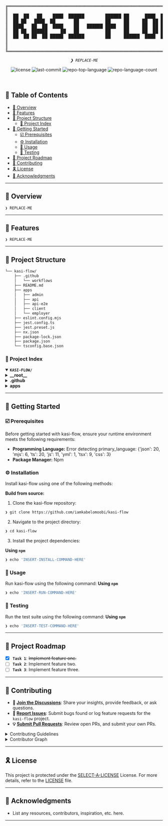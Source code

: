 <div align="center">
<pre>
╔════════════════════════════════════════════════════════════════════╗
║                                                                    ║
║  ██  ██   ██    ████  ██████        ██████ ██      ████  ██   ██   ║
║  ██ ██   ████  ██       ██          ██     ██     ██  ██ ██   ██   ║
║  ████   ██  ██  ████    ██   ██████ ████   ██     ██  ██ ██ █ ██   ║
║  ██ ██  ██████     ██   ██          ██     ██     ██  ██ ███ ███   ║
║  ██  ██ ██  ██ █████  ██████        ██     ██████  ████  ██   ██   ║
║                                                                    ║
║                                                                    ║
╚════════════════════════════════════════════════════════════════════╝
</pre>
</div>
<p align="center">
	<em><code>❯ REPLACE-ME</code></em>
</p>
<p align="center">
	<img src="https://img.shields.io/github/license/iamkabelomoobi/kasi-flow?style=default&logo=opensourceinitiative&logoColor=white&color=0080ff" alt="license">
	<img src="https://img.shields.io/github/last-commit/iamkabelomoobi/kasi-flow?style=default&logo=git&logoColor=white&color=0080ff" alt="last-commit">
	<img src="https://img.shields.io/github/languages/top/iamkabelomoobi/kasi-flow?style=default&color=0080ff" alt="repo-top-language">
	<img src="https://img.shields.io/github/languages/count/iamkabelomoobi/kasi-flow?style=default&color=0080ff" alt="repo-language-count">
</p>
<p align="center"><!-- default option, no dependency badges. -->
</p>
<p align="center">
	<!-- default option, no dependency badges. -->
</p>
<br>

## 🔗 Table of Contents

- [📍 Overview](#-overview)
- [👾 Features](#-features)
- [📁 Project Structure](#-project-structure)
  - [📂 Project Index](#-project-index)
- [🚀 Getting Started](#-getting-started)
  - [☑️ Prerequisites](#-prerequisites)
  - [⚙️ Installation](#-installation)
  - [🤖 Usage](#🤖-usage)
  - [🧪 Testing](#🧪-testing)
- [📌 Project Roadmap](#-project-roadmap)
- [🔰 Contributing](#-contributing)
- [🎗 License](#-license)
- [🙌 Acknowledgments](#-acknowledgments)

---

## 📍 Overview

<code>❯ REPLACE-ME</code>

---

## 👾 Features

<code>❯ REPLACE-ME</code>

---

## 📁 Project Structure

```sh
└── kasi-flow/
    ├── .github
    │   └── workflows
    ├── README.md
    ├── apps
    │   ├── admin
    │   ├── api
    │   ├── api-e2e
    │   ├── client
    │   └── employer
    ├── eslint.config.mjs
    ├── jest.config.ts
    ├── jest.preset.js
    ├── nx.json
    ├── package-lock.json
    ├── package.json
    └── tsconfig.base.json
```


### 📂 Project Index
<details open>
	<summary><b><code>KASI-FLOW/</code></b></summary>
	<details> <!-- __root__ Submodule -->
		<summary><b>__root__</b></summary>
		<blockquote>
			<table>
			<tr>
				<td><b><a href='https://github.com/iamkabelomoobi/kasi-flow/blob/master/package-lock.json'>package-lock.json</a></b></td>
				<td><code>❯ REPLACE-ME</code></td>
			</tr>
			<tr>
				<td><b><a href='https://github.com/iamkabelomoobi/kasi-flow/blob/master/tsconfig.base.json'>tsconfig.base.json</a></b></td>
				<td><code>❯ REPLACE-ME</code></td>
			</tr>
			<tr>
				<td><b><a href='https://github.com/iamkabelomoobi/kasi-flow/blob/master/eslint.config.mjs'>eslint.config.mjs</a></b></td>
				<td><code>❯ REPLACE-ME</code></td>
			</tr>
			<tr>
				<td><b><a href='https://github.com/iamkabelomoobi/kasi-flow/blob/master/jest.config.ts'>jest.config.ts</a></b></td>
				<td><code>❯ REPLACE-ME</code></td>
			</tr>
			<tr>
				<td><b><a href='https://github.com/iamkabelomoobi/kasi-flow/blob/master/package.json'>package.json</a></b></td>
				<td><code>❯ REPLACE-ME</code></td>
			</tr>
			<tr>
				<td><b><a href='https://github.com/iamkabelomoobi/kasi-flow/blob/master/nx.json'>nx.json</a></b></td>
				<td><code>❯ REPLACE-ME</code></td>
			</tr>
			<tr>
				<td><b><a href='https://github.com/iamkabelomoobi/kasi-flow/blob/master/jest.preset.js'>jest.preset.js</a></b></td>
				<td><code>❯ REPLACE-ME</code></td>
			</tr>
			</table>
		</blockquote>
	</details>
	<details> <!-- .github Submodule -->
		<summary><b>.github</b></summary>
		<blockquote>
			<details>
				<summary><b>workflows</b></summary>
				<blockquote>
					<table>
					<tr>
						<td><b><a href='https://github.com/iamkabelomoobi/kasi-flow/blob/master/.github/workflows/ci.yml'>ci.yml</a></b></td>
						<td><code>❯ REPLACE-ME</code></td>
					</tr>
					</table>
				</blockquote>
			</details>
		</blockquote>
	</details>
	<details> <!-- apps Submodule -->
		<summary><b>apps</b></summary>
		<blockquote>
			<details>
				<summary><b>employer</b></summary>
				<blockquote>
					<table>
					<tr>
						<td><b><a href='https://github.com/iamkabelomoobi/kasi-flow/blob/master/apps/employer/postcss.config.js'>postcss.config.js</a></b></td>
						<td><code>❯ REPLACE-ME</code></td>
					</tr>
					<tr>
						<td><b><a href='https://github.com/iamkabelomoobi/kasi-flow/blob/master/apps/employer/tsconfig.spec.json'>tsconfig.spec.json</a></b></td>
						<td><code>❯ REPLACE-ME</code></td>
					</tr>
					<tr>
						<td><b><a href='https://github.com/iamkabelomoobi/kasi-flow/blob/master/apps/employer/tsconfig.json'>tsconfig.json</a></b></td>
						<td><code>❯ REPLACE-ME</code></td>
					</tr>
					<tr>
						<td><b><a href='https://github.com/iamkabelomoobi/kasi-flow/blob/master/apps/employer/tailwind.config.js'>tailwind.config.js</a></b></td>
						<td><code>❯ REPLACE-ME</code></td>
					</tr>
					<tr>
						<td><b><a href='https://github.com/iamkabelomoobi/kasi-flow/blob/master/apps/employer/.swcrc'>.swcrc</a></b></td>
						<td><code>❯ REPLACE-ME</code></td>
					</tr>
					<tr>
						<td><b><a href='https://github.com/iamkabelomoobi/kasi-flow/blob/master/apps/employer/eslint.config.mjs'>eslint.config.mjs</a></b></td>
						<td><code>❯ REPLACE-ME</code></td>
					</tr>
					<tr>
						<td><b><a href='https://github.com/iamkabelomoobi/kasi-flow/blob/master/apps/employer/jest.config.ts'>jest.config.ts</a></b></td>
						<td><code>❯ REPLACE-ME</code></td>
					</tr>
					<tr>
						<td><b><a href='https://github.com/iamkabelomoobi/kasi-flow/blob/master/apps/employer/project.json'>project.json</a></b></td>
						<td><code>❯ REPLACE-ME</code></td>
					</tr>
					<tr>
						<td><b><a href='https://github.com/iamkabelomoobi/kasi-flow/blob/master/apps/employer/next-env.d.ts'>next-env.d.ts</a></b></td>
						<td><code>❯ REPLACE-ME</code></td>
					</tr>
					<tr>
						<td><b><a href='https://github.com/iamkabelomoobi/kasi-flow/blob/master/apps/employer/next.config.js'>next.config.js</a></b></td>
						<td><code>❯ REPLACE-ME</code></td>
					</tr>
					<tr>
						<td><b><a href='https://github.com/iamkabelomoobi/kasi-flow/blob/master/apps/employer/index.d.ts'>index.d.ts</a></b></td>
						<td><code>❯ REPLACE-ME</code></td>
					</tr>
					</table>
					<details>
						<summary><b>src</b></summary>
						<blockquote>
							<details>
								<summary><b>app</b></summary>
								<blockquote>
									<table>
									<tr>
										<td><b><a href='https://github.com/iamkabelomoobi/kasi-flow/blob/master/apps/employer/src/app/layout.tsx'>layout.tsx</a></b></td>
										<td><code>❯ REPLACE-ME</code></td>
									</tr>
									<tr>
										<td><b><a href='https://github.com/iamkabelomoobi/kasi-flow/blob/master/apps/employer/src/app/page.tsx'>page.tsx</a></b></td>
										<td><code>❯ REPLACE-ME</code></td>
									</tr>
									<tr>
										<td><b><a href='https://github.com/iamkabelomoobi/kasi-flow/blob/master/apps/employer/src/app/global.css'>global.css</a></b></td>
										<td><code>❯ REPLACE-ME</code></td>
									</tr>
									</table>
									<details>
										<summary><b>api</b></summary>
										<blockquote>
											<details>
												<summary><b>hello</b></summary>
												<blockquote>
													<table>
													<tr>
														<td><b><a href='https://github.com/iamkabelomoobi/kasi-flow/blob/master/apps/employer/src/app/api/hello/route.ts'>route.ts</a></b></td>
														<td><code>❯ REPLACE-ME</code></td>
													</tr>
													</table>
												</blockquote>
											</details>
										</blockquote>
									</details>
								</blockquote>
							</details>
						</blockquote>
					</details>
					<details>
						<summary><b>specs</b></summary>
						<blockquote>
							<table>
							<tr>
								<td><b><a href='https://github.com/iamkabelomoobi/kasi-flow/blob/master/apps/employer/specs/index.spec.tsx'>index.spec.tsx</a></b></td>
								<td><code>❯ REPLACE-ME</code></td>
							</tr>
							</table>
						</blockquote>
					</details>
				</blockquote>
			</details>
			<details>
				<summary><b>api-e2e</b></summary>
				<blockquote>
					<table>
					<tr>
						<td><b><a href='https://github.com/iamkabelomoobi/kasi-flow/blob/master/apps/api-e2e/tsconfig.spec.json'>tsconfig.spec.json</a></b></td>
						<td><code>❯ REPLACE-ME</code></td>
					</tr>
					<tr>
						<td><b><a href='https://github.com/iamkabelomoobi/kasi-flow/blob/master/apps/api-e2e/tsconfig.json'>tsconfig.json</a></b></td>
						<td><code>❯ REPLACE-ME</code></td>
					</tr>
					<tr>
						<td><b><a href='https://github.com/iamkabelomoobi/kasi-flow/blob/master/apps/api-e2e/eslint.config.mjs'>eslint.config.mjs</a></b></td>
						<td><code>❯ REPLACE-ME</code></td>
					</tr>
					<tr>
						<td><b><a href='https://github.com/iamkabelomoobi/kasi-flow/blob/master/apps/api-e2e/jest.config.ts'>jest.config.ts</a></b></td>
						<td><code>❯ REPLACE-ME</code></td>
					</tr>
					<tr>
						<td><b><a href='https://github.com/iamkabelomoobi/kasi-flow/blob/master/apps/api-e2e/project.json'>project.json</a></b></td>
						<td><code>❯ REPLACE-ME</code></td>
					</tr>
					</table>
					<details>
						<summary><b>src</b></summary>
						<blockquote>
							<details>
								<summary><b>support</b></summary>
								<blockquote>
									<table>
									<tr>
										<td><b><a href='https://github.com/iamkabelomoobi/kasi-flow/blob/master/apps/api-e2e/src/support/global-setup.ts'>global-setup.ts</a></b></td>
										<td><code>❯ REPLACE-ME</code></td>
									</tr>
									<tr>
										<td><b><a href='https://github.com/iamkabelomoobi/kasi-flow/blob/master/apps/api-e2e/src/support/test-setup.ts'>test-setup.ts</a></b></td>
										<td><code>❯ REPLACE-ME</code></td>
									</tr>
									<tr>
										<td><b><a href='https://github.com/iamkabelomoobi/kasi-flow/blob/master/apps/api-e2e/src/support/global-teardown.ts'>global-teardown.ts</a></b></td>
										<td><code>❯ REPLACE-ME</code></td>
									</tr>
									</table>
								</blockquote>
							</details>
							<details>
								<summary><b>api</b></summary>
								<blockquote>
									<table>
									<tr>
										<td><b><a href='https://github.com/iamkabelomoobi/kasi-flow/blob/master/apps/api-e2e/src/api/api.spec.ts'>api.spec.ts</a></b></td>
										<td><code>❯ REPLACE-ME</code></td>
									</tr>
									</table>
								</blockquote>
							</details>
						</blockquote>
					</details>
				</blockquote>
			</details>
			<details>
				<summary><b>client</b></summary>
				<blockquote>
					<table>
					<tr>
						<td><b><a href='https://github.com/iamkabelomoobi/kasi-flow/blob/master/apps/client/postcss.config.js'>postcss.config.js</a></b></td>
						<td><code>❯ REPLACE-ME</code></td>
					</tr>
					<tr>
						<td><b><a href='https://github.com/iamkabelomoobi/kasi-flow/blob/master/apps/client/tsconfig.spec.json'>tsconfig.spec.json</a></b></td>
						<td><code>❯ REPLACE-ME</code></td>
					</tr>
					<tr>
						<td><b><a href='https://github.com/iamkabelomoobi/kasi-flow/blob/master/apps/client/tsconfig.json'>tsconfig.json</a></b></td>
						<td><code>❯ REPLACE-ME</code></td>
					</tr>
					<tr>
						<td><b><a href='https://github.com/iamkabelomoobi/kasi-flow/blob/master/apps/client/tailwind.config.js'>tailwind.config.js</a></b></td>
						<td><code>❯ REPLACE-ME</code></td>
					</tr>
					<tr>
						<td><b><a href='https://github.com/iamkabelomoobi/kasi-flow/blob/master/apps/client/.swcrc'>.swcrc</a></b></td>
						<td><code>❯ REPLACE-ME</code></td>
					</tr>
					<tr>
						<td><b><a href='https://github.com/iamkabelomoobi/kasi-flow/blob/master/apps/client/eslint.config.mjs'>eslint.config.mjs</a></b></td>
						<td><code>❯ REPLACE-ME</code></td>
					</tr>
					<tr>
						<td><b><a href='https://github.com/iamkabelomoobi/kasi-flow/blob/master/apps/client/jest.config.ts'>jest.config.ts</a></b></td>
						<td><code>❯ REPLACE-ME</code></td>
					</tr>
					<tr>
						<td><b><a href='https://github.com/iamkabelomoobi/kasi-flow/blob/master/apps/client/project.json'>project.json</a></b></td>
						<td><code>❯ REPLACE-ME</code></td>
					</tr>
					<tr>
						<td><b><a href='https://github.com/iamkabelomoobi/kasi-flow/blob/master/apps/client/next-env.d.ts'>next-env.d.ts</a></b></td>
						<td><code>❯ REPLACE-ME</code></td>
					</tr>
					<tr>
						<td><b><a href='https://github.com/iamkabelomoobi/kasi-flow/blob/master/apps/client/next.config.js'>next.config.js</a></b></td>
						<td><code>❯ REPLACE-ME</code></td>
					</tr>
					<tr>
						<td><b><a href='https://github.com/iamkabelomoobi/kasi-flow/blob/master/apps/client/index.d.ts'>index.d.ts</a></b></td>
						<td><code>❯ REPLACE-ME</code></td>
					</tr>
					</table>
					<details>
						<summary><b>src</b></summary>
						<blockquote>
							<details>
								<summary><b>app</b></summary>
								<blockquote>
									<table>
									<tr>
										<td><b><a href='https://github.com/iamkabelomoobi/kasi-flow/blob/master/apps/client/src/app/layout.tsx'>layout.tsx</a></b></td>
										<td><code>❯ REPLACE-ME</code></td>
									</tr>
									<tr>
										<td><b><a href='https://github.com/iamkabelomoobi/kasi-flow/blob/master/apps/client/src/app/page.tsx'>page.tsx</a></b></td>
										<td><code>❯ REPLACE-ME</code></td>
									</tr>
									<tr>
										<td><b><a href='https://github.com/iamkabelomoobi/kasi-flow/blob/master/apps/client/src/app/global.css'>global.css</a></b></td>
										<td><code>❯ REPLACE-ME</code></td>
									</tr>
									</table>
									<details>
										<summary><b>api</b></summary>
										<blockquote>
											<details>
												<summary><b>hello</b></summary>
												<blockquote>
													<table>
													<tr>
														<td><b><a href='https://github.com/iamkabelomoobi/kasi-flow/blob/master/apps/client/src/app/api/hello/route.ts'>route.ts</a></b></td>
														<td><code>❯ REPLACE-ME</code></td>
													</tr>
													</table>
												</blockquote>
											</details>
										</blockquote>
									</details>
								</blockquote>
							</details>
						</blockquote>
					</details>
					<details>
						<summary><b>specs</b></summary>
						<blockquote>
							<table>
							<tr>
								<td><b><a href='https://github.com/iamkabelomoobi/kasi-flow/blob/master/apps/client/specs/index.spec.tsx'>index.spec.tsx</a></b></td>
								<td><code>❯ REPLACE-ME</code></td>
							</tr>
							</table>
						</blockquote>
					</details>
				</blockquote>
			</details>
			<details>
				<summary><b>api</b></summary>
				<blockquote>
					<table>
					<tr>
						<td><b><a href='https://github.com/iamkabelomoobi/kasi-flow/blob/master/apps/api/tsconfig.spec.json'>tsconfig.spec.json</a></b></td>
						<td><code>❯ REPLACE-ME</code></td>
					</tr>
					<tr>
						<td><b><a href='https://github.com/iamkabelomoobi/kasi-flow/blob/master/apps/api/tsconfig.json'>tsconfig.json</a></b></td>
						<td><code>❯ REPLACE-ME</code></td>
					</tr>
					<tr>
						<td><b><a href='https://github.com/iamkabelomoobi/kasi-flow/blob/master/apps/api/eslint.config.mjs'>eslint.config.mjs</a></b></td>
						<td><code>❯ REPLACE-ME</code></td>
					</tr>
					<tr>
						<td><b><a href='https://github.com/iamkabelomoobi/kasi-flow/blob/master/apps/api/jest.config.ts'>jest.config.ts</a></b></td>
						<td><code>❯ REPLACE-ME</code></td>
					</tr>
					<tr>
						<td><b><a href='https://github.com/iamkabelomoobi/kasi-flow/blob/master/apps/api/project.json'>project.json</a></b></td>
						<td><code>❯ REPLACE-ME</code></td>
					</tr>
					<tr>
						<td><b><a href='https://github.com/iamkabelomoobi/kasi-flow/blob/master/apps/api/tsconfig.app.json'>tsconfig.app.json</a></b></td>
						<td><code>❯ REPLACE-ME</code></td>
					</tr>
					<tr>
						<td><b><a href='https://github.com/iamkabelomoobi/kasi-flow/blob/master/apps/api/webpack.config.js'>webpack.config.js</a></b></td>
						<td><code>❯ REPLACE-ME</code></td>
					</tr>
					</table>
					<details>
						<summary><b>src</b></summary>
						<blockquote>
							<table>
							<tr>
								<td><b><a href='https://github.com/iamkabelomoobi/kasi-flow/blob/master/apps/api/src/main.ts'>main.ts</a></b></td>
								<td><code>❯ REPLACE-ME</code></td>
							</tr>
							</table>
						</blockquote>
					</details>
				</blockquote>
			</details>
			<details>
				<summary><b>admin</b></summary>
				<blockquote>
					<table>
					<tr>
						<td><b><a href='https://github.com/iamkabelomoobi/kasi-flow/blob/master/apps/admin/postcss.config.js'>postcss.config.js</a></b></td>
						<td><code>❯ REPLACE-ME</code></td>
					</tr>
					<tr>
						<td><b><a href='https://github.com/iamkabelomoobi/kasi-flow/blob/master/apps/admin/tsconfig.spec.json'>tsconfig.spec.json</a></b></td>
						<td><code>❯ REPLACE-ME</code></td>
					</tr>
					<tr>
						<td><b><a href='https://github.com/iamkabelomoobi/kasi-flow/blob/master/apps/admin/tsconfig.json'>tsconfig.json</a></b></td>
						<td><code>❯ REPLACE-ME</code></td>
					</tr>
					<tr>
						<td><b><a href='https://github.com/iamkabelomoobi/kasi-flow/blob/master/apps/admin/tailwind.config.js'>tailwind.config.js</a></b></td>
						<td><code>❯ REPLACE-ME</code></td>
					</tr>
					<tr>
						<td><b><a href='https://github.com/iamkabelomoobi/kasi-flow/blob/master/apps/admin/.swcrc'>.swcrc</a></b></td>
						<td><code>❯ REPLACE-ME</code></td>
					</tr>
					<tr>
						<td><b><a href='https://github.com/iamkabelomoobi/kasi-flow/blob/master/apps/admin/eslint.config.mjs'>eslint.config.mjs</a></b></td>
						<td><code>❯ REPLACE-ME</code></td>
					</tr>
					<tr>
						<td><b><a href='https://github.com/iamkabelomoobi/kasi-flow/blob/master/apps/admin/jest.config.ts'>jest.config.ts</a></b></td>
						<td><code>❯ REPLACE-ME</code></td>
					</tr>
					<tr>
						<td><b><a href='https://github.com/iamkabelomoobi/kasi-flow/blob/master/apps/admin/project.json'>project.json</a></b></td>
						<td><code>❯ REPLACE-ME</code></td>
					</tr>
					<tr>
						<td><b><a href='https://github.com/iamkabelomoobi/kasi-flow/blob/master/apps/admin/next-env.d.ts'>next-env.d.ts</a></b></td>
						<td><code>❯ REPLACE-ME</code></td>
					</tr>
					<tr>
						<td><b><a href='https://github.com/iamkabelomoobi/kasi-flow/blob/master/apps/admin/next.config.js'>next.config.js</a></b></td>
						<td><code>❯ REPLACE-ME</code></td>
					</tr>
					<tr>
						<td><b><a href='https://github.com/iamkabelomoobi/kasi-flow/blob/master/apps/admin/index.d.ts'>index.d.ts</a></b></td>
						<td><code>❯ REPLACE-ME</code></td>
					</tr>
					</table>
					<details>
						<summary><b>src</b></summary>
						<blockquote>
							<details>
								<summary><b>app</b></summary>
								<blockquote>
									<table>
									<tr>
										<td><b><a href='https://github.com/iamkabelomoobi/kasi-flow/blob/master/apps/admin/src/app/layout.tsx'>layout.tsx</a></b></td>
										<td><code>❯ REPLACE-ME</code></td>
									</tr>
									<tr>
										<td><b><a href='https://github.com/iamkabelomoobi/kasi-flow/blob/master/apps/admin/src/app/page.tsx'>page.tsx</a></b></td>
										<td><code>❯ REPLACE-ME</code></td>
									</tr>
									<tr>
										<td><b><a href='https://github.com/iamkabelomoobi/kasi-flow/blob/master/apps/admin/src/app/global.css'>global.css</a></b></td>
										<td><code>❯ REPLACE-ME</code></td>
									</tr>
									</table>
									<details>
										<summary><b>api</b></summary>
										<blockquote>
											<details>
												<summary><b>hello</b></summary>
												<blockquote>
													<table>
													<tr>
														<td><b><a href='https://github.com/iamkabelomoobi/kasi-flow/blob/master/apps/admin/src/app/api/hello/route.ts'>route.ts</a></b></td>
														<td><code>❯ REPLACE-ME</code></td>
													</tr>
													</table>
												</blockquote>
											</details>
										</blockquote>
									</details>
								</blockquote>
							</details>
						</blockquote>
					</details>
					<details>
						<summary><b>specs</b></summary>
						<blockquote>
							<table>
							<tr>
								<td><b><a href='https://github.com/iamkabelomoobi/kasi-flow/blob/master/apps/admin/specs/index.spec.tsx'>index.spec.tsx</a></b></td>
								<td><code>❯ REPLACE-ME</code></td>
							</tr>
							</table>
						</blockquote>
					</details>
				</blockquote>
			</details>
		</blockquote>
	</details>
</details>

---
## 🚀 Getting Started

### ☑️ Prerequisites

Before getting started with kasi-flow, ensure your runtime environment meets the following requirements:

- **Programming Language:** Error detecting primary_language: {'json': 20, 'mjs': 6, 'ts': 20, 'js': 11, 'yml': 1, 'tsx': 9, 'css': 3}
- **Package Manager:** Npm


### ⚙️ Installation

Install kasi-flow using one of the following methods:

**Build from source:**

1. Clone the kasi-flow repository:
```sh
❯ git clone https://github.com/iamkabelomoobi/kasi-flow
```

2. Navigate to the project directory:
```sh
❯ cd kasi-flow
```

3. Install the project dependencies:


**Using `npm`** &nbsp; [<img align="center" src="" />]()

```sh
❯ echo 'INSERT-INSTALL-COMMAND-HERE'
```




### 🤖 Usage
Run kasi-flow using the following command:
**Using `npm`** &nbsp; [<img align="center" src="" />]()

```sh
❯ echo 'INSERT-RUN-COMMAND-HERE'
```


### 🧪 Testing
Run the test suite using the following command:
**Using `npm`** &nbsp; [<img align="center" src="" />]()

```sh
❯ echo 'INSERT-TEST-COMMAND-HERE'
```


---
## 📌 Project Roadmap

- [X] **`Task 1`**: <strike>Implement feature one.</strike>
- [ ] **`Task 2`**: Implement feature two.
- [ ] **`Task 3`**: Implement feature three.

---

## 🔰 Contributing

- **💬 [Join the Discussions](https://github.com/iamkabelomoobi/kasi-flow/discussions)**: Share your insights, provide feedback, or ask questions.
- **🐛 [Report Issues](https://github.com/iamkabelomoobi/kasi-flow/issues)**: Submit bugs found or log feature requests for the `kasi-flow` project.
- **💡 [Submit Pull Requests](https://github.com/iamkabelomoobi/kasi-flow/blob/main/CONTRIBUTING.md)**: Review open PRs, and submit your own PRs.

<details closed>
<summary>Contributing Guidelines</summary>

1. **Fork the Repository**: Start by forking the project repository to your github account.
2. **Clone Locally**: Clone the forked repository to your local machine using a git client.
   ```sh
   git clone https://github.com/iamkabelomoobi/kasi-flow
   ```
3. **Create a New Branch**: Always work on a new branch, giving it a descriptive name.
   ```sh
   git checkout -b new-feature-x
   ```
4. **Make Your Changes**: Develop and test your changes locally.
5. **Commit Your Changes**: Commit with a clear message describing your updates.
   ```sh
   git commit -m 'Implemented new feature x.'
   ```
6. **Push to github**: Push the changes to your forked repository.
   ```sh
   git push origin new-feature-x
   ```
7. **Submit a Pull Request**: Create a PR against the original project repository. Clearly describe the changes and their motivations.
8. **Review**: Once your PR is reviewed and approved, it will be merged into the main branch. Congratulations on your contribution!
</details>

<details closed>
<summary>Contributor Graph</summary>
<br>
<p align="left">
   <a href="https://github.com{/iamkabelomoobi/kasi-flow/}graphs/contributors">
      <img src="https://contrib.rocks/image?repo=iamkabelomoobi/kasi-flow">
   </a>
</p>
</details>

---

## 🎗 License

This project is protected under the [SELECT-A-LICENSE](https://choosealicense.com/licenses) License. For more details, refer to the [LICENSE](https://choosealicense.com/licenses/) file.

---

## 🙌 Acknowledgments

- List any resources, contributors, inspiration, etc. here.

---